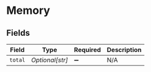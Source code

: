 # Memory


## Fields

| Field              | Type               | Required           | Description        |
| ------------------ | ------------------ | ------------------ | ------------------ |
| `total`            | *Optional[str]*    | :heavy_minus_sign: | N/A                |